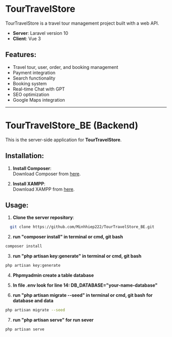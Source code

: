 # TourTravelStore

TourTravelStore is a travel tour management project built with a web API.

-   **Server**: Laravel version 10
-   **Client**: Vue 3

## Features:

-   Travel tour, user, order, and booking management
-   Payment integration
-   Search functionality
-   Booking system
-   Real-time Chat with GPT
-   SEO optimization
-   Google Maps integration

---

# TourTravelStore_BE (Backend)

This is the server-side application for **TourTravelStore**.

## Installation:

1. **Install Composer**:  
   Download Composer from [here](https://getcomposer.org/download).

2. **Install XAMPP**:  
   Download XAMPP from [here](https://www.apachefriends.org/download.html).

## Usage:

1. **Clone the server repository**:

```bash
  git clone https://github.com/Minhhiep222/TourTravelStore_BE.git
```

2. **run "composer install" in terminal or cmd, git bash**

```bash
composer install
```

3. **run "php artisan key:generate" in terminal or cmd, git bash**

```bash
php artisan key:generate
```

4. **Phpmyadmin create a table database**

5. **In file .env look for line 14: DB_DATABASE="your-name-database"**

6. **run "php artisan migrate --seed" in terminal or cmd, git bash for database and data**

```bash
php artisan migrate --seed
```

7. **run "php artisan serve" for run sever**

```bash
php artisan serve
```
